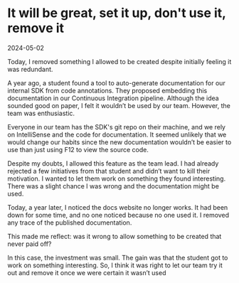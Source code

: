 # It will be great, set it up, don't use it, remove it

2024-05-02

Today, I removed something I allowed to be created despite initially feeling it was redundant.

A year ago, a student found a tool to auto-generate documentation for our internal SDK from code annotations. They proposed embedding this documentation in our Continuous Integration pipeline. Although the idea sounded good on paper, I felt it wouldn’t be used by our team. However, the team was enthusiastic.

Everyone in our team has the SDK's git repo on their machine, and we rely on IntelliSense and the code for documentation. It seemed unlikely that we would change our habits since the new documentation wouldn’t be easier to use than just using F12 to view the source code.

Despite my doubts, I allowed this feature as the team lead. I had already rejected a few initiatives from that student and didn’t want to kill their motivation. I wanted to let them work on something they found interesting. There was a slight chance I was wrong and the documentation might be used.

Today, a year later, I noticed the docs website no longer works. It had been down for some time, and no one noticed because no one used it. I removed any trace of the published documentation.

This made me reflect: was it wrong to allow something to be created that never paid off?

In this case, the investment was small. The gain was that the student got to work on something interesting. So, I think it was right to let our team try it out and remove it once we were certain it wasn’t used
